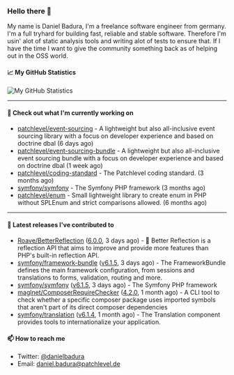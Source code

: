 ### Hello there 👋

My name is Daniel Badura, I'm a freelance software engineer from germany. I'm a full tryhard for building fast, reliable and stable software. 
Therefore I'm usin' alot of static analysis tools and writing alot of tests to ensure that. If I have the time I want to give the community something back as of helping out in the OSS world.

#### 📈 My GitHub Statistics

![My GitHub Statistics](https://github-readme-stats.vercel.app/api?username=DanielBadura&show_icons=true&count_private=true&hide_title=true)

---

#### 👷 Check out what I'm currently working on

- [patchlevel/event-sourcing](https://github.com/patchlevel/event-sourcing) - A lightweight but also all-inclusive event sourcing library with a focus on developer experience and based on doctrine dbal (6 days ago)
- [patchlevel/event-sourcing-bundle](https://github.com/patchlevel/event-sourcing-bundle) - A lightweight but also all-inclusive event sourcing bundle with a focus on developer experience and based on doctrine dbal (1 week ago)
- [patchlevel/coding-standard](https://github.com/patchlevel/coding-standard) - The Patchlevel coding standard. (3 months ago)
- [symfony/symfony](https://github.com/symfony/symfony) - The Symfony PHP framework (3 months ago)
- [patchlevel/enum](https://github.com/patchlevel/enum) - Small lightweight library to create enum in PHP without SPLEnum and strict comparisons allowed. (6 months ago)

---

#### 🔭 Latest releases I've contributed to

- [Roave/BetterReflection](https://github.com/Roave/BetterReflection) ([6.0.0](https://github.com/Roave/BetterReflection/releases/tag/6.0.0), 3 days ago) - :crystal_ball: Better Reflection is a reflection API that aims to improve and provide more features than PHP&#39;s built-in reflection API.
- [symfony/framework-bundle](https://github.com/symfony/framework-bundle) ([v6.1.5](https://github.com/symfony/framework-bundle/releases/tag/v6.1.5), 3 days ago) - The FrameworkBundle defines the main framework configuration, from sessions and translations to forms, validation, routing and more.
- [symfony/symfony](https://github.com/symfony/symfony) ([v6.1.5](https://github.com/symfony/symfony/releases/tag/v6.1.5), 3 days ago) - The Symfony PHP framework
- [maglnet/ComposerRequireChecker](https://github.com/maglnet/ComposerRequireChecker) ([4.2.0](https://github.com/maglnet/ComposerRequireChecker/releases/tag/4.2.0), 1 month ago) - A CLI tool to check whether a specific composer package uses imported symbols that aren&#39;t part of its direct composer dependencies
- [symfony/translation](https://github.com/symfony/translation) ([v6.1.4](https://github.com/symfony/translation/releases/tag/v6.1.4), 1 month ago) - The Translation component provides tools to internationalize your application.

#### 📫 How to reach me

- Twitter: [@danielbadura](https://twitter.com/danielbadura)
- Email: [daniel.badura@patchlevel.de](mailto:daniel.badura@patchlevel.de)

